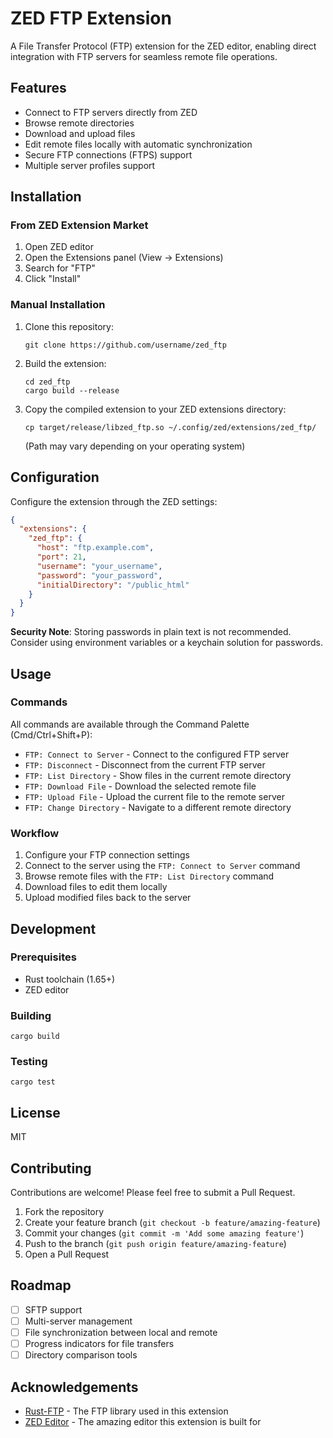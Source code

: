 # ZED FTP Extension

A File Transfer Protocol (FTP) extension for the ZED editor, enabling direct integration with FTP servers for seamless remote file operations.

## Features

- Connect to FTP servers directly from ZED
- Browse remote directories
- Download and upload files
- Edit remote files locally with automatic synchronization
- Secure FTP connections (FTPS) support
- Multiple server profiles support

## Installation

### From ZED Extension Market

1. Open ZED editor
2. Open the Extensions panel (View -> Extensions)
3. Search for "FTP"
4. Click "Install"

### Manual Installation

1. Clone this repository:
   ```
   git clone https://github.com/username/zed_ftp
   ```

2. Build the extension:
   ```
   cd zed_ftp
   cargo build --release
   ```

3. Copy the compiled extension to your ZED extensions directory:
   ```
   cp target/release/libzed_ftp.so ~/.config/zed/extensions/zed_ftp/
   ```
   (Path may vary depending on your operating system)

## Configuration

Configure the extension through the ZED settings:

```json
{
  "extensions": {
    "zed_ftp": {
      "host": "ftp.example.com",
      "port": 21,
      "username": "your_username",
      "password": "your_password", 
      "initialDirectory": "/public_html"
    }
  }
}
```

**Security Note**: Storing passwords in plain text is not recommended. Consider using environment variables or a keychain solution for passwords.

## Usage

### Commands

All commands are available through the Command Palette (Cmd/Ctrl+Shift+P):

- `FTP: Connect to Server` - Connect to the configured FTP server
- `FTP: Disconnect` - Disconnect from the current FTP server
- `FTP: List Directory` - Show files in the current remote directory
- `FTP: Download File` - Download the selected remote file
- `FTP: Upload File` - Upload the current file to the remote server
- `FTP: Change Directory` - Navigate to a different remote directory

### Workflow

1. Configure your FTP connection settings
2. Connect to the server using the `FTP: Connect to Server` command
3. Browse remote files with the `FTP: List Directory` command
4. Download files to edit them locally
5. Upload modified files back to the server

## Development

### Prerequisites

- Rust toolchain (1.65+)
- ZED editor

### Building

```
cargo build
```

### Testing

```
cargo test
```

## License

MIT

## Contributing

Contributions are welcome! Please feel free to submit a Pull Request.

1. Fork the repository
2. Create your feature branch (`git checkout -b feature/amazing-feature`)
3. Commit your changes (`git commit -m 'Add some amazing feature'`)
4. Push to the branch (`git push origin feature/amazing-feature`)
5. Open a Pull Request

## Roadmap

- [ ] SFTP support
- [ ] Multi-server management
- [ ] File synchronization between local and remote
- [ ] Progress indicators for file transfers
- [ ] Directory comparison tools

## Acknowledgements

- [Rust-FTP](https://github.com/mattnenterprise/rust-ftp) - The FTP library used in this extension
- [ZED Editor](https://zed.dev/) - The amazing editor this extension is built for
